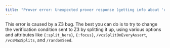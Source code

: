 ```yaml
---
title: "Prover error: Unexpected prover response (getting info about 'unknown' response): (:reason-unknown 'Overflow encountered when expanding old_vector')"
---
```


This error is caused by a Z3 bug. The best you can do is to try to change the verification condition sent to Z3 by splitting it up, using various options and attributes like `{:split_here}`, `{:focus}`, `/vcsSplitOnEveryAssert`, `/vcsMaxSplits`, and `/randomSeed`.
